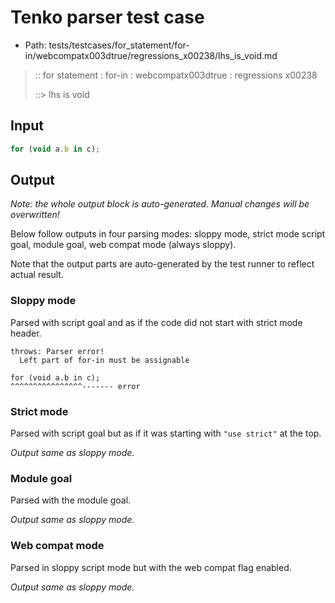 # Tenko parser test case

- Path: tests/testcases/for_statement/for-in/webcompatx003dtrue/regressions_x00238/lhs_is_void.md

> :: for statement : for-in : webcompatx003dtrue : regressions x00238
>
> ::> lhs is void

## Input

`````js
for (void a.b in c);
`````

## Output

_Note: the whole output block is auto-generated. Manual changes will be overwritten!_

Below follow outputs in four parsing modes: sloppy mode, strict mode script goal, module goal, web compat mode (always sloppy).

Note that the output parts are auto-generated by the test runner to reflect actual result.

### Sloppy mode

Parsed with script goal and as if the code did not start with strict mode header.

`````
throws: Parser error!
  Left part of for-in must be assignable

for (void a.b in c);
^^^^^^^^^^^^^^^^------- error
`````

### Strict mode

Parsed with script goal but as if it was starting with `"use strict"` at the top.

_Output same as sloppy mode._

### Module goal

Parsed with the module goal.

_Output same as sloppy mode._

### Web compat mode

Parsed in sloppy script mode but with the web compat flag enabled.

_Output same as sloppy mode._

